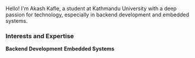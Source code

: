 Hello! I'm Akash Kafle, a student at Kathmandu University with a deep passion for technology, especially in backend development and embedded systems.

### Interests and Expertise
**Backend Development**
**Embedded Systems**
